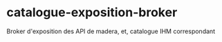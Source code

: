 # catalogue-exposition-broker
Broker d'exposition des API de madera, et, catalogue IHM correspondant
